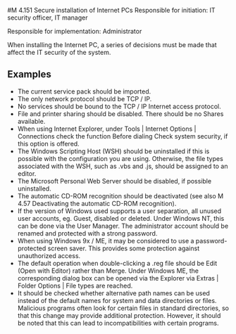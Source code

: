 #M 4.151 Secure installation of Internet PCs
Responsible for initiation: IT security officer, IT manager

Responsible for implementation: Administrator

When installing the Internet PC, a series of decisions must be made that affect the IT security of the system.



## Examples 
* The current service pack should be imported.
* The only network protocol should be TCP / IP.
* No services should be bound to the TCP / IP Internet access protocol.
* File and printer sharing should be disabled. There should be no Shares available.
* When using Internet Explorer, under Tools | Internet Options | Connections check the function Before dialing Check system security, if this option is offered.
* The Windows Scripting Host (WSH) should be uninstalled if this is possible with the configuration you are using. Otherwise, the file types associated with the WSH, such as .vbs and .js, should be assigned to an editor.
* The Microsoft Personal Web Server should be disabled, if possible uninstalled.
* The automatic CD-ROM recognition should be deactivated (see also M 4.57 Deactivating the automatic CD-ROM recognition).
* If the version of Windows used supports a user separation, all unused user accounts, eg. Guest, disabled or deleted. Under Windows NT, this can be done via the User Manager. The administrator account should be renamed and protected with a strong password.
* When using Windows 9x / ME, it may be considered to use a password-protected screen saver. This provides some protection against unauthorized access.
* The default operation when double-clicking a .reg file should be Edit (Open with Editor) rather than Merge. Under Windows ME, the corresponding dialog box can be opened via the Explorer via Extras | Folder Options | File types are reached.
* It should be checked whether alternative path names can be used instead of the default names for system and data directories or files. Malicious programs often look for certain files in standard directories, so that this change may provide additional protection. However, it should be noted that this can lead to incompatibilities with certain programs.





